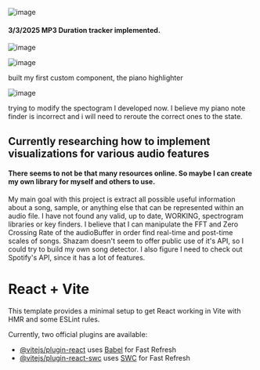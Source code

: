 ![image](https://github.com/user-attachments/assets/ecec8550-bbad-4946-8e46-30140cad7094)
#### 3/3/2025 MP3 Duration tracker implemented.

![image](https://github.com/user-attachments/assets/e12588be-02df-4f44-a088-0b86ba8efd75)

![image](https://github.com/user-attachments/assets/2b39fdd2-15f7-4eff-9a6d-9b5d15b81526)

built my first custom component, the piano highlighter

![image](https://github.com/user-attachments/assets/428ddc65-2423-468a-b59a-a5519c103dbb)

trying to modify the spectogram I developed now. I believe my piano note finder is incorrect and i will need to reroute the correct ones to the state.



## Currently researching how to implement visualizations for various audio features
#### There seems to not be that many resources online. So maybe I can create my own library for myself and others to use.
My main goal with this project is extract all possible useful information about a song, sample, or anything else that can be represented within an audio file.
I have not found any valid, up to date, WORKING, spectrogram libraries or key finders. I believe that I can manipulate the FFT and Zero Crossing Rate of the audioBuffer
in order find real-time and post-time scales of songs. Shazam doesn't seem to offer public use of it's API, so I could try to build my own song detector. I also figure I need to check out Spotify's API, since it has a lot of features.








# React + Vite

This template provides a minimal setup to get React working in Vite with HMR and some ESLint rules.

Currently, two official plugins are available:

- [@vitejs/plugin-react](https://github.com/vitejs/vite-plugin-react/blob/main/packages/plugin-react/README.md) uses [Babel](https://babeljs.io/) for Fast Refresh
- [@vitejs/plugin-react-swc](https://github.com/vitejs/vite-plugin-react-swc) uses [SWC](https://swc.rs/) for Fast Refresh
